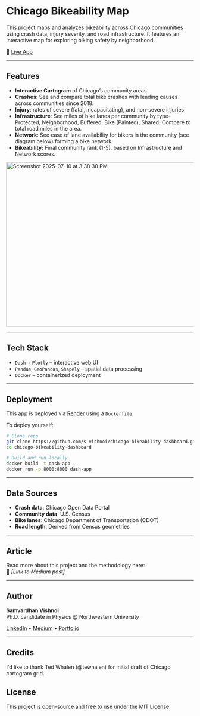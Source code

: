 # Chicago Bikeability Map

This project maps and analyzes bikeability across Chicago communities using crash data, injury severity, and road infrastructure. It features an interactive map for exploring biking safety by neighborhood.

🔗 [Live App](https://www.vishnoi.site/bikeability)

---

 
## Features


- **Interactive Cartogram** of Chicago’s community areas  
- **Crashes**: See and compare total bike crashes with leading causes across communities since 2018. 
- **Injury**: rates of severe (fatal, incapacitating), and non-severe injuries.
- **Infrastructure**: See miles of bike lanes per community by type- Protected, Neighborhood, Buffered, Bike (Painted), Shared. Compare to total road miles in the area. 
- **Network**: See ease of lane availability for bikers in the community (see diagram below) forming a bike network. 
- **Bikeability:** Final community rank (1-5), based on Infrastructure and Network scores.   

<img width="876" height="441" alt="Screenshot 2025-07-10 at 3 38 30 PM" src="https://github.com/user-attachments/assets/9af744ea-4eda-4bc2-bcc7-f1aeee0745c0" />


---

## Tech Stack

- `Dash` + `Plotly` – interactive web UI
- `Pandas`, `GeoPandas`, `Shapely` – spatial data processing   
- `Docker` – containerized deployment

---

## Deployment

This app is deployed via [Render](https://render.com) using a `Dockerfile`.

To deploy yourself:

```bash
# Clone repo
git clone https://github.com/s-vishnoi/chicago-bikeability-dashboard.git
cd chicago-bikeability-dashboard

# Build and run locally
docker build -t dash-app .
docker run -p 8000:8000 dash-app
```

---

## Data Sources

- **Crash data**: Chicago Open Data Portal  
- **Community data**: U.S. Census
- **Bike lanes**: Chicago Department of Transportation (CDOT)  
- **Road length**: Derived from Census geometries  

---

## Article

Read more about this project and the methodology here:  
📝 _[Link to Medium post]_

---

## Author

**Samvardhan Vishnoi**  
Ph.D. candidate in Physics @ Northwestern University 


[LinkedIn](https://www.linkedin.com/in/samvardhan-vishnoi) • [Medium](https://medium.com/@s-vishnoi) • [Portfolio](https://www.vishnoi.site)

---

## Credits  
I'd like to thank Ted Whalen (@tewhalen) for initial draft of Chicago cartogram grid. 


## License

This project is open-source and free to use under the [MIT License](LICENSE).
